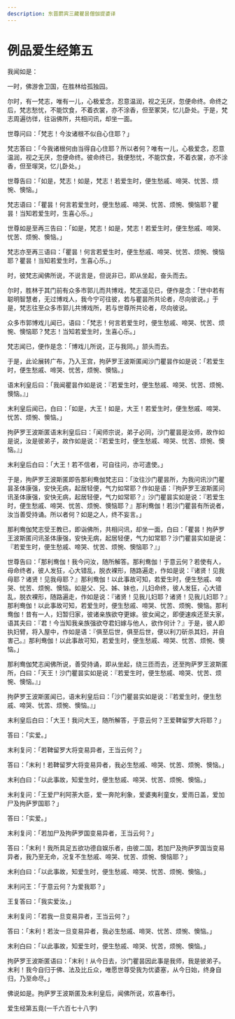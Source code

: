 ```yaml
---
description: 东晋罽宾三藏瞿昙僧伽提婆译
---
```


# 例品爱生经第五

我闻如是：

一时，佛游舍卫国，在胜林给孤独园。

尔时，有一梵志，唯有一儿，心极爱念，忍意温润，视之无厌，忽便命终。命终之后，梵志愁忧，不能饮食，不着衣裳，亦不涂香，但至冢哭，忆儿卧处。于是，梵志周遍彷徉，往诣佛所，共相问讯，却坐一面。

世尊问曰：「梵志！今汝诸根不似自心住耶？」

梵志答曰：「今我诸根何由当得自心住耶？所以者何？唯有一儿，心极爱念，忍意温润，视之无厌，忽便命终。彼命终已，我便愁忧，不能饮食，不着衣裳，亦不涂香，但至塜哭，忆儿卧处。」

世尊告曰：「如是，梵志！如是，梵志！若爱生时，便生愁戚、啼哭、忧苦、烦惋、懊恼。」

梵志语曰：「瞿昙！何言若爱生时，便生愁戚、啼哭、忧苦、烦惋、懊恼耶？瞿昙！当知若爱生时，生喜心乐。」

世尊如是至再三告曰：「如是，梵志！如是，梵志！若爱生时，便生愁戚、啼哭、忧苦、烦惋、懊恼。」

梵志亦至再三语曰：「瞿昙！何言若爱生时，便生愁戚、啼哭、忧苦、烦惋、懊恼耶？瞿昙！当知若爱生时，生喜心乐。」

时，彼梵志闻佛所说，不说言是，但说非已，即从坐起，奋头而去。

尔时，胜林于其门前有众多市郭儿而共博戏，梵志遥见已，便作是念：「世中若有聪明智慧者，无过博戏人，我今宁可往彼，若与瞿昙所共论者，尽向彼说。」于是，梵志往至众多市郭儿共博戏所，若与世尊所共论者，尽向彼说。

众多市郭博戏儿闻已，语曰：「梵志！何言若爱生时，便生愁戚、啼哭、忧苦、烦惋、懊恼耶？梵志！当知若爱生时，生喜心乐。」

梵志闻已，便作是念：「博戏儿所说，正与我同。」颔头而去。

于是，此论展转广布，乃入王宫，拘萨罗王波斯匿闻沙门瞿昙作如是说：「若爱生时，便生愁戚、啼哭、忧苦，烦惋、懊恼。」

语末利皇后曰：「我闻瞿昙作如是说：『若爱生时，便生愁戚、啼哭、忧苦、烦惋、懊恼。』」

末利皇后闻已，白曰：「如是，大王！如是，大王！若爱生时，便生愁戚、啼哭、忧苦、烦惋、懊恼。」

拘萨罗王波斯匿语末利皇后曰：「闻师宗说，弟子必同，沙门瞿昙是汝师，故作如是说，汝是彼弟子，故作如是说：『若爱生时，便生愁戚、啼哭、忧苦、烦惋、懊恼。』」

末利皇后白曰：「大王！若不信者，可自往问，亦可遣使。」

于是，拘萨罗王波斯匿即告那利鸯伽梵志曰：「汝往沙门瞿昙所，为我问讯沙门瞿昙圣体康强，安快无病，起居轻便，气力如常耶？作如是语：『拘萨罗王波斯匿问讯圣体康强，安快无病，起居轻便，气力如常耶？』沙门瞿昙实如是说：『若爱生时，便生愁戚、啼哭、忧苦、烦惋、懊恼耶？』那利鸯伽！若沙门瞿昙有所说者，汝当善受持诵。所以者何？如是之人，终不妄言。」

那利鸯伽梵志受王教已，即诣佛所，共相问讯，却坐一面，白曰：「瞿昙！拘萨罗王波斯匿问讯圣体康强，安快无病，起居轻便，气力如常耶？沙门瞿昙实如是说：『若爱生时，便生愁戚、啼哭、忧苦、烦惋、懊恼耶？』」

世尊告曰：「那利鸯伽！我今问汝，随所解答。那利鸯伽！于意云何？若使有人，母命终者，彼人发狂，心大错乱，脱衣裸形，随路遍走，作如是说：『诸贤！见我母耶？诸贤！见我母耶？』那利鸯伽！以此事故可知，若爱生时，便生愁戚、啼哭、忧苦、烦惋、懊恼。如是父、兄、姊、妹也，儿妇命终，彼人发狂，心大错乱，脱衣裸形，随路遍走，作如是说：『诸贤！见我儿妇耶？诸贤！见我儿妇耶？』那利鸯伽！以此事故可知，若爱生时，便生愁戚、啼哭、忧苦、烦惋、懊恼。那利鸯伽！昔有一人，妇暂归家，彼诸亲族欲夺更嫁。彼女闻之，即便速疾还至夫家，语其夫曰：『君！今当知我亲族强欲夺君妇嫁与他人，欲作何计？』于是，彼人即执妇臂，将入屋中，作如是语：『俱至后世，俱至后世，便以利刀斫杀其妇，并自害己。』那利鸯伽！以此事故可知，若爱生时，便生愁戚、啼哭、忧苦、烦惋、懊恼。」

那利鸯伽梵志闻佛所说，善受持诵，即从坐起，绕三匝而去，还至拘萨罗王波斯匿所，白曰：「天王！沙门瞿昙实如是说：『若爱生时，便生愁戚、啼哭、忧苦、烦惋、懊恼。』」

拘萨罗王波斯匿闻已，语末利皇后曰：「沙门瞿昙实如是说：『若爱生时，便生愁戚、啼哭、忧苦、烦惋、懊恼。』」

末利皇后白曰：「大王！我问大王，随所解答，于意云何？王爱鞞留罗大将耶？」

答曰：「实爱。」

末利复问：「若鞞留罗大将变易异者，王当云何？」

答曰：「末利！若鞞留罗大将变易异者，我必生愁戚、啼哭、忧苦、烦惋、懊恼。」

末利白曰：「以此事故，知爱生时，便生愁戚、啼哭、忧苦、烦惋、懊恼。」

末利复问：「王爱尸利阿荼大臣，爱一奔陀利象，爱婆夷利童女，爱雨日盖，爱加尸及拘萨罗国耶？」

答曰：「实爱。」

末利复问：「若加尸及拘萨罗国变易异者，王当云何？」

答曰：「末利！我所具足五欲功德自娱乐者，由彼二国，若加尸及拘萨罗国当变易异者，我乃至无命，况复不生愁戚、啼哭、忧苦、烦惋、懊恼耶？」

末利白曰：「以此事故，知爱生时，便生愁戚、啼哭、忧苦、烦惋、懊恼。」

末利问王：「于意云何？为爱我耶？」

王复答曰：「我实爱汝。」

末利复问：「若我一旦变易异者，王当云何？」

答曰：「末利！若汝一旦变易异者，我必生愁戚、啼哭、忧苦、烦惋、懊恼。」

末利白曰：「以此事故，知爱生时，便生愁戚、啼哭、忧苦，烦惋、懊恼。」

拘萨罗王波斯匿语曰：「末利！从今日去，沙门瞿昙因此事是我师，我是彼弟子。末利！我今自归于佛、法及比丘众，唯愿世尊受我为优婆塞，从今日始，终身自归，乃至命尽。」

佛说如是。拘萨罗王波斯匿及末利皇后，闻佛所说，欢喜奉行。

爱生经第五竟(一千六百七十八字)
